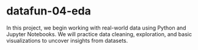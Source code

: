 # datafun-04-eda 


In this project, we begin working with real-world data using Python and Jupyter Notebooks. We will practice data cleaning, exploration, and basic visualizations to uncover insights from datasets.


